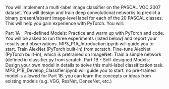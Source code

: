 You will implement a multi-label image classifier on the PASCAL VOC 2007 dataset. You will design and train deep convolutional networks to predict a binary present/absent image-level label for each of the 20 PASCAL classes. This will help you gain experience with PyTorch. You will:

Part 1A - Pre-defined Models: Practice and warm up with PyTorch and code. You will be asked to run three experiments (listed below) and report your results and observations. MP3_P1A_Introduction.ipynb will guide you to start.
Train AlexNet (PyTorch built-in) from scratch.
Fine-tune AlexNet (PyTorch built-in), which is pretrained on ImageNet.
Train a simple network (defined in classifier.py from scratch.
Part 1B - Self-designed Models: Design your own model in details to solve this multi-label classification task. MP3_P1B_Develop_Classifier.ipynb will guide you to start.
no pre-trained model is allowed for Part 1B.
you can learn the concepts or ideas from existing models (e.g. VGG, ResNet, DenseNet, etc.)
